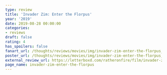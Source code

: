 ```yaml
---
type: review
title: 'Invader Zim: Enter the Florpus'
year: '2019'
date: 2019-08-28 00:00:00
categories:
- reviews
draft: false
rating: 4
has_spoilers: false
fanart_url: /thoughts/reviews/movies/img/invader-zim-enter-the-florpus_fanart.png
poster_url: /thoughts/reviews/movies/img/invader-zim-enter-the-florpus_poster.png
external_review_url: https://letterboxd.com/ratheronfire/film/invader-zim-enter-the-florpus/
page_name: invader-zim-enter-the-florpus
---
```


